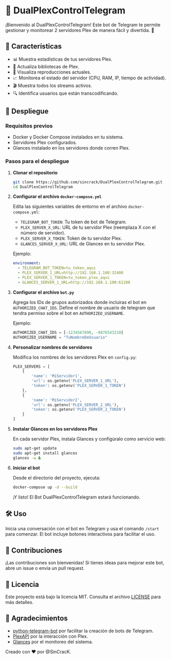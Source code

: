 # 🤖 DualPlexControlTelegram

¡Bienvenido al DualPlexControlTelegram! Este bot de Telegram te permite gestionar y monitorear 2 servidores Plex de manera fácil y divertida. 🎉

## 🌟 Características

- 📊 Muestra estadísticas de tus servidores Plex.
- 🔄 Actualiza bibliotecas de Plex.
- 👀 Visualiza reproducciones actuales.
- 📈 Monitorea el estado del servidor (CPU, RAM, IP, tiempo de actividad).
- 🎬 Muestra todos los streams activos.
- 🔍 Identifica usuarios que están transcodificando.

## 🚀 Despliegue

### Requisitos previos

- Docker y Docker Compose instalados en tu sistema.
- Servidores Plex configurados.
- Glances instalado en los servidores donde corren Plex.

### Pasos para el despliegue

1. **Clonar el repositorio**

    ```bash
    git clone https://github.com/sincrack/DualPlexControlTelegram.git
    cd DualPlexControlTelegram
    ```

2. **Configurar el archivo `docker-compose.yml`**

    Edita las siguientes variables de entorno en el archivo `docker-compose.yml`:

    - `TELEGRAM_BOT_TOKEN`: Tu token de bot de Telegram.
    - `PLEX_SERVER_X_URL`: URL de tu servidor Plex (reemplaza X con el número de servidor).
    - `PLEX_SERVER_X_TOKEN`: Token de tu servidor Plex.
    - `GLANCES_SERVER_X_URL`: URL de Glances en tu servidor Plex.

    Ejemplo:

    ```yaml
    environment:
      - TELEGRAM_BOT_TOKEN=tu_token_aqui
      - PLEX_SERVER_1_URL=http://192.168.1.100:32400
      - PLEX_SERVER_1_TOKEN=tu_token_plex_aqui
      - GLANCES_SERVER_1_URL=http://192.168.1.100:61208
    ```

3. **Configurar el archivo `bot.py`**

    Agrega los IDs de grupos autorizados donde incluiras el bot en `AUTHORIZED_CHAT_IDS`.
    Define el nombre de usuario de telegram que tendra permiso sobre el bot en `AUTHORIZED_USERNAME`.

    Ejemplo:

    ```python
    AUTHORIZED_CHAT_IDS = [-1234567890, -9876543210]
    AUTHORIZED_USERNAME = "TuNombreDeUsuario"
    ```

4. **Personalizar nombres de servidores**

    Modifica los nombres de los servidores Plex en `config.py`:

    ```python
    PLEX_SERVERS = [
        {
            'name': 'MiServidor1',
            'url': os.getenv('PLEX_SERVER_1_URL'),
            'token': os.getenv('PLEX_SERVER_1_TOKEN')
        },
        {
            'name': 'MiServidor2',
            'url': os.getenv('PLEX_SERVER_2_URL'),
            'token': os.getenv('PLEX_SERVER_2_TOKEN')
        }
    ]
    ```

5. **Instalar Glances en los servidores Plex**

    En cada servidor Plex, instala Glances y configúralo como servicio web:

    ```bash
    sudo apt-get update
    sudo apt-get install glances
    glances -w &
    ```

6. **Iniciar el bot**

    Desde el directorio del proyecto, ejecuta:

    ```bash
    docker-compose up -d --build
    ```

    ¡Y listo! El Bot DualPlexControlTelegram estará funcionando.

## 🛠 Uso

Inicia una conversación con el bot en Telegram y usa el comando `/start` para comenzar. El bot incluye botones interactivos para facilitar el uso.

## 🤝 Contribuciones

¡Las contribuciones son bienvenidas! Si tienes ideas para mejorar este bot, abre un issue o envía un pull request.

## 📜 Licencia

Este proyecto está bajo la licencia MIT. Consulta el archivo [LICENSE](LICENSE) para más detalles.

## 🙏 Agradecimientos

- [python-telegram-bot](https://github.com/python-telegram-bot/python-telegram-bot) por facilitar la creación de bots de Telegram.
- [PlexAPI](https://github.com/pkkid/python-plexapi) por la interacción con Plex.
- [Glances](https://github.com/nicolargo/glances) por el monitoreo del sistema.

Creado con ❤️ por @SinCracK.
